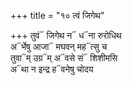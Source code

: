 +++
title = "१० त्वं जिगेथ"

+++
तुवं᳓ जिगेथ न᳓ ध᳓ना रुरोधिथ  
अ᳓र्भेषु आजा᳓ मघवन् मह᳓त्सु च  
तुवा᳓म् उग्र᳓म् अ᳓वसे सं᳓ शिशीमसि  
अ᳓था न इन्द्र ह᳓वनेषु चोदय